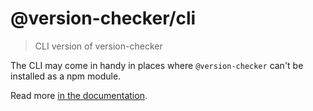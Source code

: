 # @version-checker/cli

> CLI version of version-checker

The CLI may come in handy in places where `@version-checker` can't be installed as a npm module.

Read more [in the documentation](https://axelrindle.github.io/github-version-checker/docs/next/cli/).

